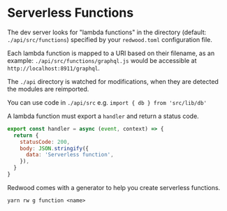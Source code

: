 # Serverless Functions

The dev server looks for "lambda functions" in the directory
(default: `./api/src/functions`) specified by your `redwood.toml`
configuration file.

Each lambda function is mapped to a URI based on their filename, as
an example: `./api/src/functions/graphql.js` would be accessible
at `http://localhost:8911/graphql`.

The `./api` directory is watched for modifications, when they are
detected the modules are reimported.

You can use code in `./api/src` e.g. `import { db } from 'src/lib/db'`

A lambda function must export a `handler` and return a status code.

```js
export const handler = async (event, context) => {
  return {
    statusCode: 200,
    body: JSON.stringify({
      data: 'Serverless function',
    }),
  }
}
```

Redwood comes with a generator to help you create serverless functions.

```terminal
yarn rw g function <name>
```
